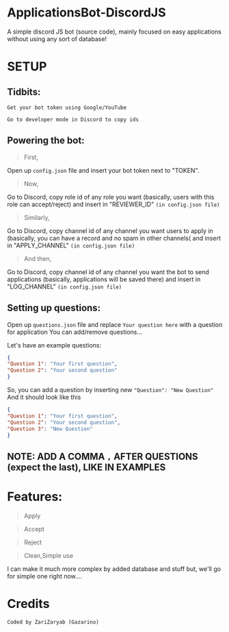 # ApplicationsBot-DiscordJS 
A simple discord JS bot (source code), mainly focused on easy applications without using any sort of database!

# SETUP
## Tidbits:
`Get your bot token using Google/YouTube`

`Go to developer mode in Discord to copy ids`
## Powering the bot:
> First,

Open up `config.json` file and insert your bot token next to "TOKEN".

> Now,

Go to Discord, copy role id of any role you want (basically, users with this role can accept/reject) and insert in "REVIEWER_ID" `(in config.json file)`

> Similarly,

Go to Discord, copy channel id of any channel you want users to apply in (basically, you can have a record and no spam in other channels( and insert in "APPLY_CHANNEL" `(in config.json file)`

> And then,

Go to Discord, copy channel id of any channel you want the bot to send applications (basically, applications will be saved there) and insert in "LOG_CHANNEL" `(in config.json file)`

## Setting up questions:
Open up `questions.json` file and replace `Your question here` with a question for application
You can add/remove questions...

Let's have an example questions:
```json
{
"Question 1": "Your first question",
"Question 2": "Your second question"
}
```
So, you can add a question by inserting new `"Question": "New Question"`
And it should look like this
```json
{
"Question 1": "Your first question",
"Question 2": "Your second question",
"Question 3": "New Question"
}
```
## NOTE: ADD A COMMA `,` AFTER QUESTIONS (expect the last), LIKE IN EXAMPLES

# Features:
> Apply

> Accept

> Reject

> Clean,Simple use

I can make it much more complex by added database and stuff but, we'll go for simple one right now....

# Credits
`Coded by ZariZaryab (Gazarino)`
